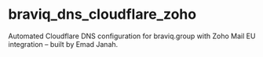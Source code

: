 # braviq_dns_cloudflare_zoho
Automated Cloudflare DNS configuration for braviq.group with Zoho Mail EU integration – built by Emad Janah.

